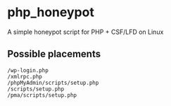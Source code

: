 # php_honeypot

A simple honeypot script for PHP + CSF/LFD on Linux

## Possible placements

```
/wp-login.php
/xmlrpc.php
/phpMyAdmin/scripts/setup.php
/scripts/setup.php
/pma/scripts/setup.php
```
